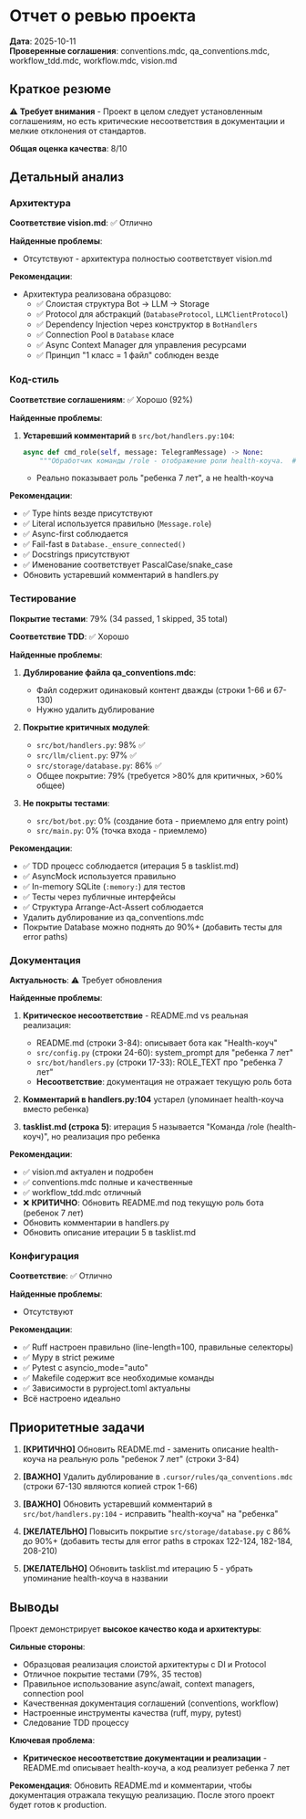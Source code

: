 # Отчет о ревью проекта

**Дата**: 2025-10-11  
**Проверенные соглашения**: conventions.mdc, qa_conventions.mdc, workflow_tdd.mdc, workflow.mdc, vision.md

## Краткое резюме

⚠️ **Требует внимания** - Проект в целом следует установленным соглашениям, но есть критические несоответствия в документации и мелкие отклонения от стандартов.

**Общая оценка качества**: 8/10

## Детальный анализ

### Архитектура

**Соответствие vision.md**: ✅ Отлично

**Найденные проблемы**:
- Отсутствуют - архитектура полностью соответствует vision.md

**Рекомендации**:
- Архитектура реализована образцово:
  - ✅ Слоистая структура Bot → LLM → Storage
  - ✅ Protocol для абстракций (`DatabaseProtocol`, `LLMClientProtocol`)
  - ✅ Dependency Injection через конструктор в `BotHandlers`
  - ✅ Connection Pool в `Database` класе
  - ✅ Async Context Manager для управления ресурсами
  - ✅ Принцип "1 класс = 1 файл" соблюден везде

### Код-стиль

**Соответствие соглашениям**: ✅ Хорошо (92%)

**Найденные проблемы**:

1. **Устаревший комментарий** в `src/bot/handlers.py:104`:
   ```python
   async def cmd_role(self, message: TelegramMessage) -> None:
       """Обработчик команды /role - отображение роли health-коуча.  # ← Устарело
   ```
   - Реально показывает роль "ребенка 7 лет", а не health-коуча

**Рекомендации**:
- ✅ Type hints везде присутствуют
- ✅ Literal используется правильно (`Message.role`)
- ✅ Async-first соблюдается
- ✅ Fail-fast в `Database._ensure_connected()`
- ✅ Docstrings присутствуют
- ✅ Именование соответствует PascalCase/snake_case
- Обновить устаревший комментарий в handlers.py

### Тестирование

**Покрытие тестами**: 79% (34 passed, 1 skipped, 35 total)

**Соответствие TDD**: ✅ Хорошо

**Найденные проблемы**:

1. **Дублирование файла qa_conventions.mdc**:
   - Файл содержит одинаковый контент дважды (строки 1-66 и 67-130)
   - Нужно удалить дублирование

2. **Покрытие критичных модулей**:
   - `src/bot/handlers.py`: 98% ✅
   - `src/llm/client.py`: 97% ✅
   - `src/storage/database.py`: 86% ✅
   - Общее покрытие: 79% (требуется >80% для критичных, >60% общее)
   
3. **Не покрыты тестами**:
   - `src/bot/bot.py`: 0% (создание бота - приемлемо для entry point)
   - `src/main.py`: 0% (точка входа - приемлемо)

**Рекомендации**:
- ✅ TDD процесс соблюдается (итерация 5 в tasklist.md)
- ✅ AsyncMock используется правильно
- ✅ In-memory SQLite (`:memory:`) для тестов
- ✅ Тесты через публичные интерфейсы
- ✅ Структура Arrange-Act-Assert соблюдается
- Удалить дублирование из qa_conventions.mdc
- Покрытие Database можно поднять до 90%+ (добавить тесты для error paths)

### Документация

**Актуальность**: ⚠️ Требует обновления

**Найденные проблемы**:

1. **Критическое несоответствие** - README.md vs реальная реализация:
   - README.md (строки 3-84): описывает бота как "Health-коуч"
   - `src/config.py` (строки 24-60): system_prompt для "ребенка 7 лет"
   - `src/bot/handlers.py` (строки 17-33): ROLE_TEXT про "ребенка 7 лет"
   - **Несоответствие**: документация не отражает текущую роль бота

2. **Комментарий в handlers.py:104** устарел (упоминает health-коуча вместо ребенка)

3. **tasklist.md (строка 5)**: итерация 5 называется "Команда /role (health-коуч)", но реализация про ребенка

**Рекомендации**:
- ✅ vision.md актуален и подробен
- ✅ conventions.mdc полные и качественные
- ✅ workflow_tdd.mdc отличный
- ❌ **КРИТИЧНО**: Обновить README.md под текущую роль бота (ребенок 7 лет)
- Обновить комментарии в handlers.py
- Обновить описание итерации 5 в tasklist.md

### Конфигурация

**Соответствие**: ✅ Отлично

**Найденные проблемы**:
- Отсутствуют

**Рекомендации**:
- ✅ Ruff настроен правильно (line-length=100, правильные селекторы)
- ✅ Mypy в strict режиме
- ✅ Pytest с asyncio_mode="auto"
- ✅ Makefile содержит все необходимые команды
- ✅ Зависимости в pyproject.toml актуальны
- Всё настроено идеально

## Приоритетные задачи

1. **[КРИТИЧНО]** Обновить README.md - заменить описание health-коуча на реальную роль "ребенок 7 лет" (строки 3-84)

2. **[ВАЖНО]** Удалить дублирование в `.cursor/rules/qa_conventions.mdc` (строки 67-130 являются копией строк 1-66)

3. **[ВАЖНО]** Обновить устаревший комментарий в `src/bot/handlers.py:104` - исправить "health-коуча" на "ребенка"

4. **[ЖЕЛАТЕЛЬНО]** Повысить покрытие `src/storage/database.py` с 86% до 90%+ (добавить тесты для error paths в строках 122-124, 182-184, 208-210)

5. **[ЖЕЛАТЕЛЬНО]** Обновить tasklist.md итерацию 5 - убрать упоминание health-коуча в названии

## Выводы

Проект демонстрирует **высокое качество кода и архитектуры**:

**Сильные стороны**:
- Образцовая реализация слоистой архитектуры с DI и Protocol
- Отличное покрытие тестами (79%, 35 тестов)
- Правильное использование async/await, context managers, connection pool
- Качественная документация соглашений (conventions, workflow)
- Настроенные инструменты качества (ruff, mypy, pytest)
- Следование TDD процессу

**Ключевая проблема**:
- **Критическое несоответствие документации и реализации** - README.md описывает health-коуча, а код реализует ребенка 7 лет

**Рекомендация**:
Обновить README.md и комментарии, чтобы документация отражала текущую реализацию. После этого проект будет готов к production.

